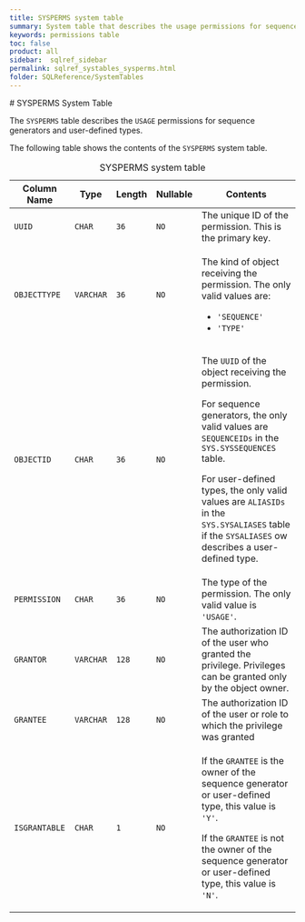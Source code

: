 ```yaml
---
title: SYSPERMS system table
summary: System table that describes the usage permissions for sequence generators and user-defined types.
keywords: permissions table
toc: false
product: all
sidebar:  sqlref_sidebar
permalink: sqlref_systables_sysperms.html
folder: SQLReference/SystemTables
---
```

<section>
<div class="TopicContent" data-swiftype-index="true" markdown="1">
# SYSPERMS System Table

The `SYSPERMS` table describes the `USAGE` permissions for sequence
generators and user-defined types.

The following table shows the contents of the `SYSPERMS` system table.

<table>
                <caption>SYSPERMS system table</caption>
                <col />
                <col />
                <col />
                <col />
                <col />
                <thead>
                    <tr>
                        <th>Column Name</th>
                        <th>Type</th>
                        <th>Length</th>
                        <th>Nullable</th>
                        <th>Contents</th>
                    </tr>
                </thead>
                <tbody>
                    <tr>
                        <td><code>UUID</code></td>
                        <td><code>CHAR</code></td>
                        <td><code>36</code></td>
                        <td><code>NO</code></td>
                        <td>The unique ID of the permission. This is the primary key.</td>
                    </tr>
                    <tr>
                        <td><code>OBJECTTYPE</code></td>
                        <td><code>VARCHAR</code></td>
                        <td><code>36</code></td>
                        <td><code>NO</code></td>
                        <td>
                            <p class="noSpaceAbove">The kind of object receiving the permission. The only valid values are:</p>
                            <ul>
                                <li> <code>'SEQUENCE'</code></li>
                                <li> <code>'TYPE'</code></li>
                            </ul>
                        </td>
                    </tr>
                    <tr>
                        <td><code>OBJECTID</code></td>
                        <td><code>CHAR</code></td>
                        <td><code>36</code></td>
                        <td><code>NO</code></td>
                        <td>
                            <p class="noSpaceAbove">The <code>UUID</code> of the object receiving the permission.</p>
                            <p>For sequence generators, the only valid values are <code>SEQUENCEIDs</code> in the <code>SYS.SYSSEQUENCES</code> table. </p>
                            <p>For user-defined types, the only valid values are <code>ALIASIDs</code> in the <code>SYS.SYSALIASES</code> table if the <code>SYSALIASES</code> ow describes a user-defined type.</p>
                        </td>
                    </tr>
                    <tr>
                        <td><code>PERMISSION</code></td>
                        <td><code>CHAR</code></td>
                        <td><code>36</code></td>
                        <td><code>NO</code></td>
                        <td>The type of the permission. The only valid value is <code>'USAGE'</code>.</td>
                    </tr>
                    <tr>
                        <td><code>GRANTOR</code></td>
                        <td><code>VARCHAR</code></td>
                        <td><code>128</code></td>
                        <td><code>NO</code></td>
                        <td>The authorization ID of the user who granted the privilege. Privileges can be granted only by the object owner.</td>
                    </tr>
                    <tr>
                        <td><code>GRANTEE</code></td>
                        <td><code>VARCHAR</code></td>
                        <td><code>128</code></td>
                        <td><code>NO</code></td>
                        <td>The authorization ID of the user or role to which the privilege was granted</td>
                    </tr>
                    <tr>
                        <td><code>ISGRANTABLE</code></td>
                        <td><code>CHAR</code></td>
                        <td><code>1</code></td>
                        <td><code>NO</code></td>
                        <td>
                            <p class="noSpaceAbove">If the <code>GRANTEE</code> is the owner of the sequence generator or user-defined type, this value is <code>'Y'</code>.</p>
                            <p> If the <code>GRANTEE</code> is not the owner of the sequence generator or user-defined type, this value is  <code>'N'</code>.</p>
                        </td>
                    </tr>
                </tbody>
            </table>
</div>
</section>

